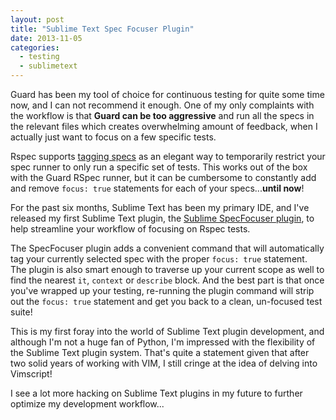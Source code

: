 ```yaml
---
layout: post
title: "Sublime Text Spec Focuser Plugin"
date: 2013-11-05
categories:
  - testing
  - sublimetext
---
```


Guard has been my tool of choice for continuous testing for quite some time now, and I can not recommend it enough.  One of my only complaints with the workflow is that **Guard can be too aggressive** and run all the specs in the relevant files which creates overwhelming amount of feedback, when I actually just want to focus on a few specific tests.

Rspec supports [tagging specs](http://stackoverflow.com/questions/5069677/how-do-i-run-only-specific-tests-in-rspec) as an elegant way to temporarily restrict your spec runner to only run a specific set of tests.  This works out of the box with the Guard RSpec runner, but it can be cumbersome to constantly add and remove `focus: true` statements for each of your specs...**until now**!

For the past six months, Sublime Text has been my primary IDE, and I've released my first Sublime Text plugin, the [Sublime SpecFocuser plugin](https://github.com/wireframe/sublime-spec-focuser), to help streamline your workflow of focusing on Rspec tests.

The SpecFocuser plugin adds a convenient command that will automatically tag your currently selected spec with the proper `focus: true` statement.  The plugin is also smart enough to traverse up your current scope as well to find the nearest `it`, `context` or `describe` block.  And the best part is that once you've wrapped up your testing, re-running the plugin command will strip out the `focus: true` statement and get you back to a clean, un-focused test suite!

This is my first foray into the world of Sublime Text plugin development, and although I'm not a huge fan of Python, I'm impressed with the flexibility of the Sublime Text plugin system.  That's quite a statement given that after two solid years of working with VIM, I still cringe at the idea of delving into Vimscript!  

I see a lot more hacking on Sublime Text plugins in my future to further optimize my development workflow...
